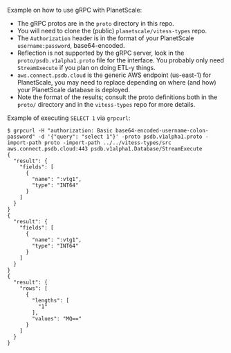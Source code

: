 Example on how to use gRPC with PlanetScale:

  * The gRPC protos are in the `proto` directory in this repo.
  * You will need to clone the (public) `planetscale/vitess-types`
    repo.
  * The `Authorization` header is in the format of your PlanetScale
    `username:password`, base64-encoded.
  * Reflection is not supported by the gRPC server, look in the 
    `proto/psdb.v1alpha1.proto` file for the interface.  You probably
    only need `StreamExecute` if you plan on doing ETL-y things.
  * `aws.connect.psdb.cloud` is the generic AWS endpoint (us-east-1) for
    PlanetScale, you may need to replace depending on where (and how) your
    PlanetScale database is deployed.
  * Note the format of the results;  consult the proto definitions both
    in the `proto/` directory and in the `vitess-types` repo for more details.

Example of executing `SELECT 1` via `grpcurl`:

```
$ grpcurl -H "authorization: Basic base64-encoded-username-colon-password" -d '{"query": "select 1"}' -proto psdb.v1alpha1.proto -import-path proto -import-path ../../vitess-types/src aws.connect.psdb.cloud:443 psdb.v1alpha1.Database/StreamExecute
{
  "result": {
    "fields": [
      {
        "name": ":vtg1",
        "type": "INT64"
      }
    ]
  }
}
{
  "result": {
    "fields": [
      {
        "name": ":vtg1",
        "type": "INT64"
      }
    ]
  }
}
{
  "result": {
    "rows": [
      {
        "lengths": [
          "1"
        ],
        "values": "MQ=="
      }
    ]
  }
}
```

